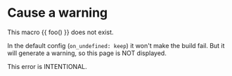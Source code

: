 # Cause a warning

This macro {{ foo() }} does not exist.

In the default config (`on_undefined: keep`) it won't make the build fail.
But it will generate a warning, so this page is NOT displayed.

This error is INTENTIONAL.